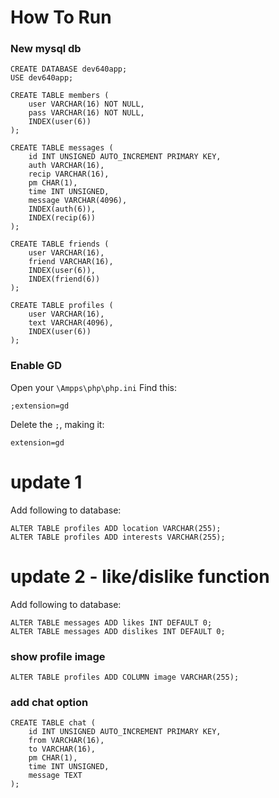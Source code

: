 # How To Run

### New mysql db

```
CREATE DATABASE dev640app;
USE dev640app;

CREATE TABLE members (
    user VARCHAR(16) NOT NULL,
    pass VARCHAR(16) NOT NULL,
    INDEX(user(6))
);

CREATE TABLE messages (
    id INT UNSIGNED AUTO_INCREMENT PRIMARY KEY,
    auth VARCHAR(16),
    recip VARCHAR(16),
    pm CHAR(1),
    time INT UNSIGNED,
    message VARCHAR(4096),
    INDEX(auth(6)),
    INDEX(recip(6))
);

CREATE TABLE friends (
    user VARCHAR(16),
    friend VARCHAR(16),
    INDEX(user(6)),
    INDEX(friend(6))
);

CREATE TABLE profiles (
    user VARCHAR(16),
    text VARCHAR(4096),
    INDEX(user(6))
);
```

### Enable GD

Open your `\Ampps\php\php.ini`
Find this:

```
;extension=gd
```

Delete the `;`, making it:

```
extension=gd
```

# update 1

Add following to database:

```
ALTER TABLE profiles ADD location VARCHAR(255);
ALTER TABLE profiles ADD interests VARCHAR(255);
```

# update 2 - like/dislike function

Add following to database:

```
ALTER TABLE messages ADD likes INT DEFAULT 0;
ALTER TABLE messages ADD dislikes INT DEFAULT 0;
```

### show profile image
```
ALTER TABLE profiles ADD COLUMN image VARCHAR(255);
```

### add chat option
```
CREATE TABLE chat (
    id INT UNSIGNED AUTO_INCREMENT PRIMARY KEY,
    from VARCHAR(16),
    to VARCHAR(16),
    pm CHAR(1),
    time INT UNSIGNED,
    message TEXT
);
```

